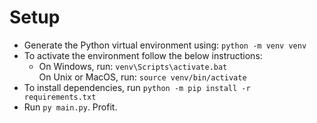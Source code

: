 # Setup

- Generate the Python virtual environment using: `python -m venv venv`
- To activate the environment follow the below instructions:
  - On Windows, run: `venv\Scripts\activate.bat` <br/>
On Unix or MacOS, run: `source venv/bin/activate`
- To install dependencies, run `python -m pip install -r requirements.txt`
- Run `py main.py`. Profit.